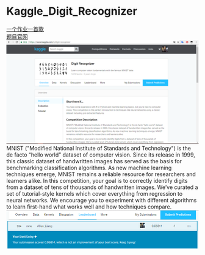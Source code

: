 # Kaggle_Digit_Recognizer
[一个作业一首歌](http://music.163.com/#/song?id=212233 "卖假货的学长推荐，点了不后悔，哈哈！")<br>
[题目官网](https://www.kaggle.com/c/digit-recognizer)
![](https://github.com/Allen-Liang/Kaggle_Digit_Recognizer/raw/master/image/1.png)<br>
MNIST ("Modified National Institute of Standards and Technology") is the de facto “hello world” dataset of computer vision. Since its release in 1999, this classic dataset of handwritten images has served as the basis for benchmarking classification algorithms. As new machine learning techniques emerge, MNIST remains a reliable resource for researchers and learners alike.  In this competition, your goal is to correctly identify digits from a dataset of tens of thousands of handwritten images. We’ve curated a set of tutorial-style kernels which cover everything from regression to neural networks. We encourage you to experiment with different algorithms to learn first-hand what works well and how techniques compare.<br>
![](https://github.com/Allen-Liang/Kaggle_Digit_Recognizer/raw/master/image/2.png)<br>
